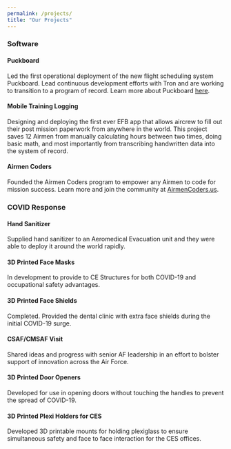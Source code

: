 ```yaml
---
permalink: /projects/
title: "Our Projects"
---
```

### Software
#### Puckboard
Led the first operational deployment of the new flight scheduling system Puckboard. Lead continuous development efforts with Tron and are working to transition to a program of record. Learn more about Puckboard [here](https://trongov.us/portfolio/puckboard/).

#### Mobile Training Logging
Designing and deploying the first ever EFB app that allows aircrew to fill out their post mission paperwork from anywhere in the world. This project saves 12 Airmen from manually calculating hours between two times, doing basic math, and most importantly from transcribing handwritten data into the system of record.

#### Airmen Coders
Founded the Airmen Coders program to empower any Airmen to code for mission success. Learn more and join the community at [AirmenCoders.us](https://airmencoders.us). 



### COVID Response
#### Hand Sanitizer

   Supplied hand sanitizer to an Aeromedical Evacuation unit and they were able to deploy it around the world rapidly.   
   
#### 3D Printed Face Masks

   In development to provide to CE Structures for both COVID-19 and occupational safety advantages. 
   
#### 3D Printed Face Shields

   Completed. Provided the dental clinic with extra face shields during the initial COVID-19 surge.  
   
#### CSAF/CMSAF Visit

   Shared ideas and progress with senior AF leadership in an effort to bolster support of innovation across the Air Force.  
   
#### 3D Printed Door Openers

  Developed for use in opening doors without touching the handles to prevent the spread of COVID-19.  
  

#### 3D Printed Plexi Holders for CES

   Developed 3D printable mounts for holding plexiglass to ensure simultaneous safety and face to face interaction for the CES offices.



